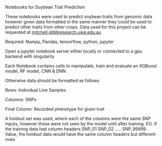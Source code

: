 Notebooks for Soybean Trait Prediction

These notebooks were used to predict soybean traits from genomic data however given data formatted in the same manner they could be used to predict other traits
from other crops. Data used for this project can be requested at mitchell.gill@research.uwa.edu.au

Required: Numpy, Pandas, tensorflow, python, jupyter

Open a jupyter notebook server either locally or connected to a gpu backend with singularity

Each Notebook contains cells to manipulate, train and evaluate an XGBoost model, RF model, CNN & DNN

Otherwise data should be formatted as follows

Rows: Individual Line Samples

Columns: SNPs

Final Column: Recorded phenotype for given trait

A holdout set was used, where each of the columns were the same SNP inputs, however these were not seen by the model until after training.
EG. If the training data had column headers SNP_01 SNP_02 ..... SNP_99999 Value, the holdout data would have the same column headers but different rows
